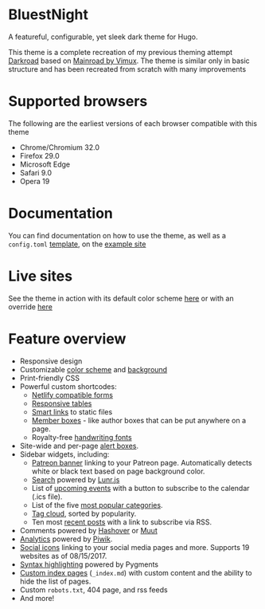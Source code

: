 # BluestNight

A featureful, configurable, yet sleek dark theme for Hugo.

This theme is a complete recreation of my previous theming attempt [Darkroad](https://github.com/Shadow53/Darkroad) based on [Mainroad by Vimux](https://github.com/vimux/mainroad). The theme is similar only in basic structure and has been recreated from scratch with many improvements

# Supported browsers

The following are the earliest versions of each browser compatible with this theme

- Chrome/Chromium 32.0
- Firefox 29.0
- Microsoft Edge
- Safari 9.0
- Opera 19

# Documentation

You can find documentation on how to use the theme, as well as a `config.toml` [template](https://bluestnight.shadow53.com/docs/example-config), on the [example site](https://bluestnight.shadow53.com/)

# Live sites
See the theme in action with its default color scheme [here](https://mnbryant.com) or with an override [here](https://shadow53.com)

# Feature overview

- Responsive design
- Customizable [color scheme](https://bluestnight.shadow53.com/docs/site/appearance#custom-colors) and [background](https://bluestnight.shadow53.com/docs/site/appearance#custom-background)
- Print-friendly CSS
- Powerful custom shortcodes:
  - [Netlify compatible forms](https://bluestnight.shadow53.com/docs/pages/netlify-forms/)
  - [Responsive tables](https://bluestnight.shadow53.com/docs/pages/responsive-tables/)
  - [Smart links](https://bluestnight.shadow53.com/docs/shortcodes/static/) to static files
  - [Member boxes](https://bluestnight.shadow53.com/docs/shortcodes/members/) - like author boxes that can be put anywhere on a page.
  - Royalty-free [handwriting fonts](https://bluestnight.shadow53.com/docs/shortcodes/handwriting/)
- Site-wide and per-page [alert boxes](https://bluestnight.shadow53.com/docs/site/alert/).
- Sidebar widgets, including:
  - [Patreon banner](https://bluestnight.shadow53.com/docs/sidebar/patreon-banner/) linking to your Patreon page. Automatically detects white or black text based on page background color.
  - [Search](https://bluestnight.shadow53.com/docs/sidebar/search/) powered by [Lunr.js](https://lunrjs.com)
  - List of [upcoming events](https://bluestnight.shadow53.com/docs/sidebar/events/) with a button to subscribe to the calendar (.ics file).
  - List of the five [most popular categories](https://bluestnight.shadow53.com/docs/sidebar/category-list/).
  - [Tag cloud](https://bluestnight.shadow53.com/docs/sidebar/tag-list/), sorted by popularity.
  - Ten most [recent posts](https://bluestnight.shadow53.com/docs/sidebar/recent-posts/) with a link to subscribe via RSS.
- Comments powered by [Hashover](https://bluestnight.shadow53.com/docs/pages/comments#hashover) or [Muut](https://bluestnight.shadow53.com/docs/pages/comments#muut)
- [Analytics](https://bluestnight.shadow53.com/docs/site/analytics/) powered by [Piwik](https://piwik.org/).
- [Social icons](https://bluestnight.shadow53.com/docs/site/social-icons/) linking to your social media pages and more. Supports 19 websites as of 08/15/2017.
- [Syntax highlighting](https://gohugo.io/tools/syntax-highlighting/#server-side) powered by Pygments
- [Custom index pages](https://gohugo.io/content-management/organization/#index-pages-index-md) (`_index.md`) with custom content and the ability to hide the list of pages.
- Custom `robots.txt`, 404 page, and rss feeds
- And more!
